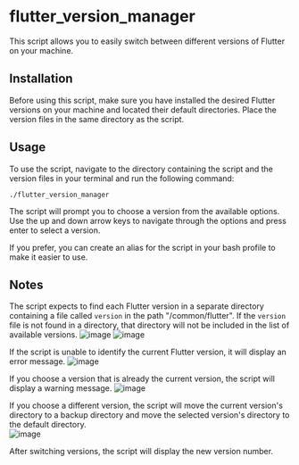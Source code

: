 # flutter_version_manager

This script allows you to easily switch between different versions of Flutter on your machine. 

## Installation

Before using this script, make sure you have installed the desired Flutter versions on your machine and located their default directories. Place the version files in the same directory as the script. 

## Usage

To use the script, navigate to the directory containing the script and the version files in your terminal and run the following command: 

```
./flutter_version_manager
```

The script will prompt you to choose a version from the available options. Use the up and down arrow keys to navigate through the options and press enter to select a version. 

If you prefer, you can create an alias for the script in your bash profile to make it easier to use. 

## Notes

The script expects to find each Flutter version in a separate directory containing a file called `version` in the path "/common/flutter". If the `version` file is not found in a directory, that directory will not be included in the list of available versions. 
![image](https://user-images.githubusercontent.com/76235377/236335146-3368dd80-6461-4ec2-9221-2045f1684d95.png)
![image](https://user-images.githubusercontent.com/76235377/236335862-93ba278c-2e16-439a-b85c-66fc7c63fdb5.png)

If the script is unable to identify the current Flutter version, it will display an error message. 
![image](https://user-images.githubusercontent.com/76235377/236335995-d86874ee-b73f-4346-a8cc-5ba38f6ddac5.png)

If you choose a version that is already the current version, the script will display a warning message. 
![image](https://user-images.githubusercontent.com/76235377/236334718-590ba1ef-198b-4d73-8e2d-a8ea1f1aff96.png)

If you choose a different version, the script will move the current version's directory to a backup directory and move the selected version's directory  to the default directory.                                                                                                
![image](https://user-images.githubusercontent.com/76235377/236336467-2922305f-cc39-4745-9671-159db4c544a1.png)


After switching versions, the script will display the new version number.


